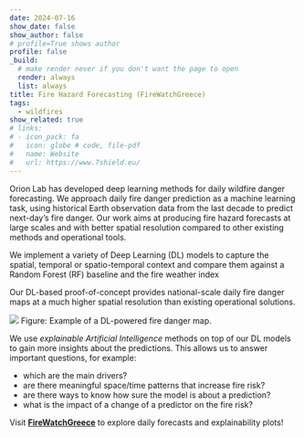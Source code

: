```yaml
---
date: 2024-07-16
show_date: false
show_author: false
# profile=True shows author
profile: false    
_build:
  # make render never if you don't want the page to open
  render: always
  list: always
title: Fire Hazard Forecasting (FireWatchGreece)
tags: 
  - wildfires
show_related: true
# links:
# - icon_pack: fa
#   icon: globe # code, file-pdf
#   name: Website
#   url: https://www.7shield.eu/
---
```


Orion Lab has developed deep learning methods for daily wildfire danger forecasting. We approach daily fire danger prediction as a machine learning task, using historical Earth observation data from the last decade to predict next-day’s fire danger. Our work aims at producing fire hazard forecasts at large scales and with better spatial resolution compared to other existing methods and operational tools.

<!--more-->

We implement a variety of Deep Learning (DL) models to capture the spatial, temporal or spatio-temporal context and compare them against a Random Forest (RF) baseline and the fire weather index

Our DL-based proof-of-concept provides national-scale daily fire danger maps at a much higher spatial resolution than existing operational solutions.

![](applications/fire_1.png)
Figure: Example of a DL-powered fire danger map.

We use *explainable Artificial Intelligence* methods on top of our DL models to gain more insights about the predictions. 
This allows us to answer important questions, for example: 
- which are the main drivers? 
- are there meaningful space/time patterns that increase fire risk? 
- are there ways to know how sure the model is about a prediction? 
- what is the impact of a change of a predictor on the fire risk?

Visit [**FireWatchGreece**](https://orion-watch.space.noa.gr/FireWatchGreece/ui/pages/map) to explore daily forecasts and explainability plots! 